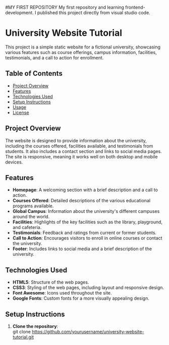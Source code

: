 #MY FIRST REPOSITORY
My first repository and learning frontend-development.  I published this project directly from visual studio code.

# University Website Tutorial

This project is a simple static website for a fictional university, showcasing various features such as course offerings, campus information, facilities, testimonials, and a call to action for enrollment.

## Table of Contents

- [Project Overview](#project-overview)
- [Features](#features)
- [Technologies Used](#technologies-used)
- [Setup Instructions](#setup-instructions)
- [Usage](#usage)
- [License](#license)

## Project Overview

The website is designed to provide information about the university, including the courses offered, facilities available, and testimonials from students. It also includes a contact section and links to social media pages. The site is responsive, meaning it works well on both desktop and mobile devices.

## Features

- **Homepage**: A welcoming section with a brief description and a call to action.
- **Courses Offered**: Detailed descriptions of the various educational programs available.
- **Global Campus**: Information about the university's different campuses around the world.
- **Facilities**: Highlights of the key facilities such as the library, playground, and cafeteria.
- **Testimonials**: Feedback and ratings from current or former students.
- **Call to Action**: Encourages visitors to enroll in online courses or contact the university.
- **Footer**: Includes links to social media and a brief description of the university.

## Technologies Used

- **HTML5**: Structure of the web pages.
- **CSS3**: Styling of the web pages, including layout and responsive design.
- **Font Awesome**: Icons used throughout the site.
- **Google Fonts**: Custom fonts for a more visually appealing design.

## Setup Instructions

1. **Clone the repository**:  
   git clone https://github.com/yourusername/university-website-tutorial.git

